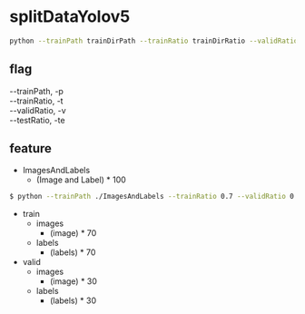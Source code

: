 # splitDataYolov5  
```bash
python --trainPath trainDirPath --trainRatio trainDirRatio --validRatio validDirRatio --testRatio testDirRatio
```
  
## flag  
--trainPath, -p  
--trainRatio, -t  
--validRatio, -v  
--testRatio, -te  
  
  
## feature  
   
* ImagesAndLabels  
    * (Image and Label) * 100  
   
   
```bash
$ python --trainPath ./ImagesAndLabels --trainRatio 0.7 --validRatio 0.3
```
    
* train    
    * images  
        * (image) * 70  
    * labels  
        * (labels) * 70   
* valid   
    * images
        * (image) * 30
    * labels
        * (labels) * 30
    